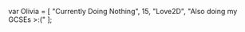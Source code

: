 var Olivia = [
"Currently Doing Nothing", 
15, 
"Love2D", 
"Also doing my GCSEs >:("
];
<!---
Coneruu/Coneruu is a ✨ special ✨ repository because its `README.md` (this file) appears on your GitHub profile.
You can click the Preview link to take a look at your changes.
--->
